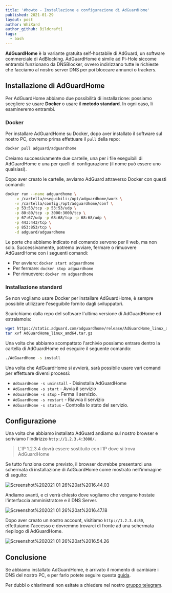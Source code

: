 ```yaml
---
title: '#howto - Installazione e configurazione di AdGuardHome'
published: 2021-01-29
layout: post
author: WhiXard
author_github: Bildcraft1
tags:
  - bash
---
```

**AdGuardHome** è la variante gratuita self-hostabile di AdGuard, un software commerciale di AdBlocking. AdGuardHome è simile ad Pi-Hole siccome entrambi funzionano da DNSBlocker, ovvero indirizzano tutte le richieste che facciamo al nostro server DNS per poi bloccare annunci o trackers.

## Installazione di AdGuardHome
Per AdGuardHome abbiamo due possibilità di installazione: possiamo scegliere se usare **Docker** o usare il **metodo standard**. In ogni caso, li esamineremo entrambi.

### Docker
Per installare AdGuardHome su Docker, dopo aver installato il software sul nostro PC, dovremo prima effettuare il `pull` della repo:

```bash
docker pull adguard/adguardhome
```

Creiamo successivamente due cartelle, una per i file eseguibili di AdGuardHome e una per quelli di configurazione (il nome può essere uno qualsiasi).

Dopo aver creato le cartelle, avviamo AdGuard attraverso Docker con questi comandi:

```bash
docker run --name adguardhome \
    -v /cartella/eseguibili:/opt/adguardhome/work \
    -v /cartella/config:/opt/adguardhome/conf \
    -p 53:53/tcp -p 53:53/udp \
    -p 80:80/tcp -p 3000:3000/tcp \
    -p 67:67/udp -p 68:68/tcp -p 68:68/udp \
    -p 443:443/tcp \
    -p 853:853/tcp \
    -d adguard/adguardhome
```

Le porte che abbiamo indicato nel comando servono per il web, ma non solo. Successivamente, potremo avviare, fermare o rimuovere AdGuardHome con i seguenti comandi:
* Per avviare: `docker start adguardhome`
* Per fermare: `docker stop adguardhome`
* Per rimuovere: `docker rm adguardhome`

### Installazione standard
Se non vogliamo usare Docker per installare AdGuardHome, è sempre possibile utilizzare l'eseguibile fornito dagli sviluppatori.

Scarichiamo dalla repo del software l'ultima versione di AdGuardHome ed estraiamola:

```bash
wget https://static.adguard.com/adguardhome/release/AdGuardHome_linux_amd64.tar.gz
tar xvf AdGuardHome_linux_amd64.tar.gz
```

Una volta che abbiamo scompattato l'archivio possiamo entrare dentro la cartella di AdGuardHome ed eseguire il seguente comando:

```bash
./AdGuardHome -s install
```

Una volta che AdGuardHome si avvierà, sarà possibile usare vari comandi per effettuare diversi processi:
* `AdGuardHome -s uninstall` - Disinstalla AdGuardHome
* `AdGuardHome -s start` - Avvia il servizio
* `AdGuardHome -s stop` - Ferma il servizio.
* `AdGuardHome -s restart` - Riavvia il servizio
* `AdGuardHome -s status` - Controlla lo stato del servizio.

## Configurazione
Una volta che abbiamo installato AdGuard andiamo sul nostro browser e scriviamo l'indirizzo `http://1.2.3.4:3000/`.

> L'IP 1.2.3.4 dovrà essere sostituito con l'IP dove si trova AdGuardHome

Se tutto funziona come previsto, il browser dovrebbe presentarci una schermata di installazione di AdGuardHome come mostrato nell'immagine di seguito:

![Screenshot%202021 01 26%20at%2016.44.03](storage/Screenshot%202021-01-26%20at%2016.44.03.png)

Andiamo avanti, e ci verrà chiesto dove vogliamo che vengano hostate l'interfaccia amministratore e il DNS Server.

![Screenshot%202021 01 26%20at%2016.47.18](storage/Screenshot%202021-01-26%20at%2016.47.18.png)

Dopo aver creato un nostro account, visitiamo `http://1.2.3.4:80`, effettuiamo l'accesso e dovremmo trovarci di fronte ad una schermata riepilogo di AdGuardHome.

![Screenshot%202021 01 26%20at%2016.54.26](storage/Screenshot%202021-01-26%20at%2016.54.26.png)

## Conclusione

Se abbiamo installato AdGuardHome, è arrivato il momento di cambiare i DNS del nostro PC, e per farlo potete seguire questa [guida](https://linuxhub.it/articles/howto-cambiare-i-dns).

Per dubbi o chiarimenti non esitate a chiedere nel nostro <a href="https://t.me/linuxpeople">gruppo telegram</a>.